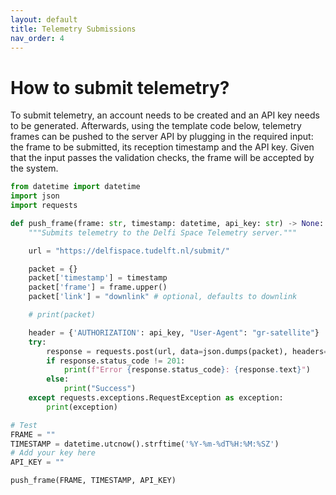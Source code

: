 ```yaml
---
layout: default
title: Telemetry Submissions
nav_order: 4
---
```


# How to submit telemetry?

To submit telemetry, an account needs to be created and an API key needs to be generated. Afterwards, using the template code below, telemetry frames can be pushed to the server API by plugging in the required input: the frame to be submitted, its reception timestamp and the API key. Given that the input passes the validation checks, the frame will be accepted by the system.

```python
from datetime import datetime
import json
import requests

def push_frame(frame: str, timestamp: datetime, api_key: str) -> None:
    """Submits telemetry to the Delfi Space Telemetry server."""

    url = "https://delfispace.tudelft.nl/submit/"

    packet = {}
    packet['timestamp'] = timestamp
    packet['frame'] = frame.upper()
    packet['link'] = "downlink" # optional, defaults to downlink

    # print(packet)

    header = {'AUTHORIZATION': api_key, "User-Agent": "gr-satellite"}
    try:
        response = requests.post(url, data=json.dumps(packet), headers=header, timeout=3)
        if response.status_code != 201:
            print(f"Error {response.status_code}: {response.text}")
        else:
            print("Success")
    except requests.exceptions.RequestException as exception:
        print(exception)

# Test
FRAME = ""
TIMESTAMP = datetime.utcnow().strftime('%Y-%m-%dT%H:%M:%SZ')
# Add your key here
API_KEY = ""

push_frame(FRAME, TIMESTAMP, API_KEY)
```
